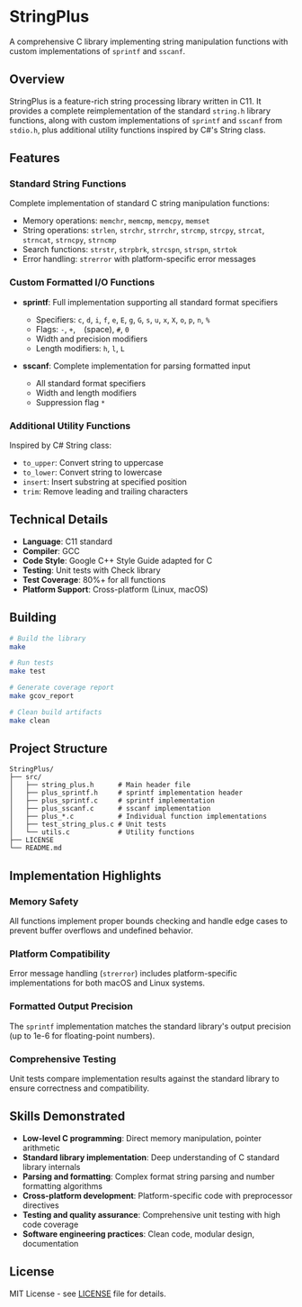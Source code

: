 # StringPlus

A comprehensive C library implementing string manipulation functions with custom implementations of `sprintf` and `sscanf`.

## Overview

StringPlus is a feature-rich string processing library written in C11. It provides a complete reimplementation of the standard `string.h` library functions, along with custom implementations of `sprintf` and `sscanf` from `stdio.h`, plus additional utility functions inspired by C#'s String class.

## Features

### Standard String Functions
Complete implementation of standard C string manipulation functions:
- Memory operations: `memchr`, `memcmp`, `memcpy`, `memset`
- String operations: `strlen`, `strchr`, `strrchr`, `strcmp`, `strcpy`, `strcat`, `strncat`, `strncpy`, `strncmp`
- Search functions: `strstr`, `strpbrk`, `strcspn`, `strspn`, `strtok`
- Error handling: `strerror` with platform-specific error messages

### Custom Formatted I/O Functions
- **sprintf**: Full implementation supporting all standard format specifiers
  - Specifiers: `c`, `d`, `i`, `f`, `e`, `E`, `g`, `G`, `s`, `u`, `x`, `X`, `o`, `p`, `n`, `%`
  - Flags: `-`, `+`, ` ` (space), `#`, `0`
  - Width and precision modifiers
  - Length modifiers: `h`, `l`, `L`

- **sscanf**: Complete implementation for parsing formatted input
  - All standard format specifiers
  - Width and length modifiers
  - Suppression flag `*`

### Additional Utility Functions
Inspired by C# String class:
- `to_upper`: Convert string to uppercase
- `to_lower`: Convert string to lowercase
- `insert`: Insert substring at specified position
- `trim`: Remove leading and trailing characters

## Technical Details

- **Language**: C11 standard
- **Compiler**: GCC
- **Code Style**: Google C++ Style Guide adapted for C
- **Testing**: Unit tests with Check library
- **Test Coverage**: 80%+ for all functions
- **Platform Support**: Cross-platform (Linux, macOS)

## Building

```bash
# Build the library
make

# Run tests
make test

# Generate coverage report
make gcov_report

# Clean build artifacts
make clean
```

## Project Structure

```
StringPlus/
├── src/
│   ├── string_plus.h      # Main header file
│   ├── plus_sprintf.h     # sprintf implementation header
│   ├── plus_sprintf.c     # sprintf implementation
│   ├── plus_sscanf.c      # sscanf implementation
│   ├── plus_*.c           # Individual function implementations
│   ├── test_string_plus.c # Unit tests
│   └── utils.c            # Utility functions
├── LICENSE
└── README.md
```

## Implementation Highlights

### Memory Safety
All functions implement proper bounds checking and handle edge cases to prevent buffer overflows and undefined behavior.

### Platform Compatibility
Error message handling (`strerror`) includes platform-specific implementations for both macOS and Linux systems.

### Formatted Output Precision
The `sprintf` implementation matches the standard library's output precision (up to 1e-6 for floating-point numbers).

### Comprehensive Testing
Unit tests compare implementation results against the standard library to ensure correctness and compatibility.

## Skills Demonstrated

- **Low-level C programming**: Direct memory manipulation, pointer arithmetic
- **Standard library implementation**: Deep understanding of C standard library internals
- **Parsing and formatting**: Complex format string parsing and number formatting algorithms
- **Cross-platform development**: Platform-specific code with preprocessor directives
- **Testing and quality assurance**: Comprehensive unit testing with high code coverage
- **Software engineering practices**: Clean code, modular design, documentation

## License

MIT License - see [LICENSE](LICENSE) file for details.

